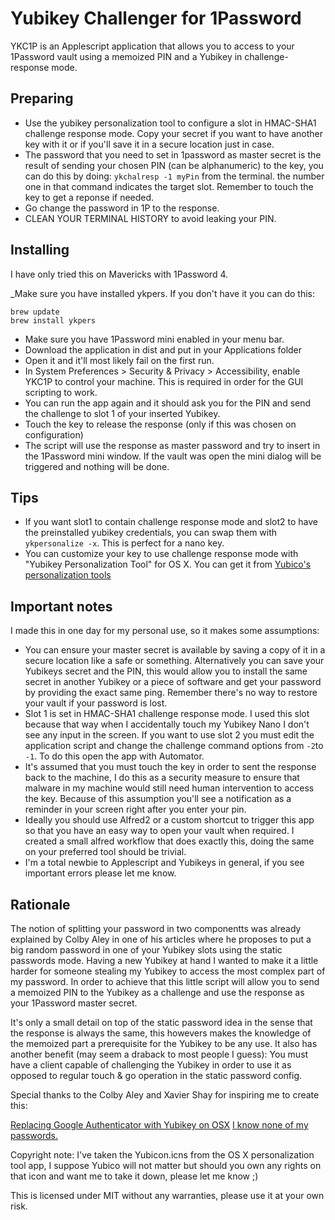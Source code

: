 Yubikey Challenger for 1Password
================================

YKC1P is an Applescript application that allows you to access to your 1Password vault using a memoized PIN and a Yubikey in challenge-response mode.

## Preparing

* Use the yubikey personalization tool to configure a slot in HMAC-SHA1 challenge response mode. Copy your secret if you want to have another key with it or if you'll save it in a secure location just in case.
* The password that you need to set in 1password as master secret is the result of sending your chosen PIN (can be alphanumeric) to the key, you can do this by doing: `ykchalresp -1 myPin` from the terminal. the number one in that command indicates the target slot. Remember to touch the key to get a reponse if needed.
* Go change the password in 1P to the response.
* CLEAN YOUR TERMINAL HISTORY to avoid leaking your PIN.

## Installing

I have only tried this on Mavericks with 1Password 4.

_Make sure you have installed ykpers. If you don't have it you can do this:

```
brew update
brew install ykpers
```

* Make sure you have 1Password mini enabled in your menu bar.
* Download the application in dist and put in your Applications folder
* Open it and it'll most likely fail on the first run.
* In System Preferences > Security & Privacy > Accessibility, enable YKC1P to control your machine. This is required in order for the GUI scripting to work.
* You can run the app again and it should ask you for the PIN and send the challenge to slot 1 of your inserted Yubikey.
* Touch the key to release the response (only if this was chosen on configuration)
* The script will use the response as master password and try to insert in the 1Password mini window. If the vault was open the mini dialog will be triggered and nothing will be done.

## Tips

* If you want slot1 to contain challenge response mode and slot2 to have the preinstalled yubikey credentials, you can swap them with `ykpersonalize -x`. This is perfect for a nano key.
* You can customize your key to use challenge response mode with "Yubikey Personalization Tool" for OS X. You can get it from [Yubico's personalization tools](http://www.yubico.com/products/services-software/personalization-tools/use/)

## Important notes

I made this in one day for my personal use, so it makes some assumptions:

* You can ensure your master secret is available by saving a copy of it in a secure location like a safe or something. Alternatively you can save your Yubikeys secret and the PIN, this would allow you to install the same secret in another Yubikey or a piece of software and get your password by providing the exact same ping. Remember there's no way to restore your vault if your password is lost.
* Slot 1 is set in HMAC-SHA1 challenge response mode. I used this slot because that way when I accidentally touch my Yubikey Nano I don't see any input in the screen. If you want to use slot 2 you must edit the application script and change the challenge command options from `-2`to `-1`. To do this open the app with Automator.
* It's assumed that you must touch the key in order to sent the response back to the machine, I do this as a security measure to ensure that malware in my machine would still need human intervention to access the key. Because of this assumption you'll see a notification as a reminder in your screen right after you enter your pin.
* Ideally you should use Alfred2 or a custom shortcut to trigger this app so that you have an easy way to open your vault when required. I created a small alfred workflow that does exactly this, doing the same on your preferred tool should be trivial.
* I'm a total newbie to Applescript and Yubikeys in general, if you see important errors please let me know.


## Rationale

The notion of splitting your password in two componentts was already explained by Colby Aley in one of his articles where he proposes to put a big random password in one of your Yubikey slots using the static passwords mode. Having a new Yubikey at hand I wanted to make it a little harder for someone stealing my Yubikey to access the most complex part of my password. In order to achieve that this little script will allow you to send a memoized PIN to the Yubikey as a challenge and use the response as your 1Password master secret.

It's only a small detail on top of the static password idea in the sense that the response is always the same, this howevers makes the knowledge of the memoized part a prerequisite for the Yubikey to be any use. It also has another benefit (may seem a draback to most people I guess): You must have a client capable of challenging the Yubikey in order to use it as opposed to regular touch & go operation in the static password config.

Special thanks to the Colby Aley and Xavier Shay for inspiring me to create this:

[Replacing Google Authenticator with Yubikey on OSX](http://corner.squareup.com/2013/05/replacing-google-authenticator-with-yubikey-on-osx.html)
[I know none of my passwords.](http://aley.me/passwords)

Copyright note: I've taken the Yubicon.icns from the OS X personalization tool app, I suppose Yubico will not matter but should you own any rights on that icon and want me to take it down, please let me know ;)

This is licensed under MIT without any warranties, please use it at your own risk.